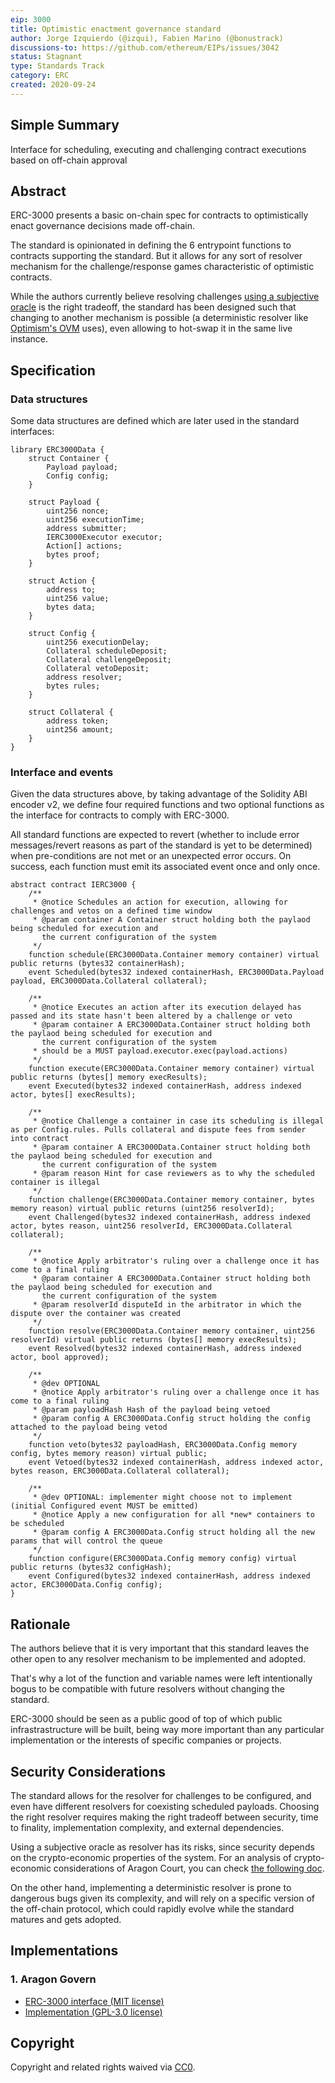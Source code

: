```yaml
---
eip: 3000
title: Optimistic enactment governance standard
author: Jorge Izquierdo (@izqui), Fabien Marino (@bonustrack)
discussions-to: https://github.com/ethereum/EIPs/issues/3042
status: Stagnant
type: Standards Track
category: ERC
created: 2020-09-24
---
```


## Simple Summary

Interface for scheduling, executing and challenging contract executions based on off-chain approval

## Abstract

ERC-3000 presents a basic on-chain spec for contracts to optimistically enact governance decisions made off-chain.

The standard is opinionated in defining the 6 entrypoint functions to contracts supporting the standard. But it allows for any sort of resolver mechanism for the challenge/response games characteristic of optimistic contracts.

While the authors currently believe resolving challenges [using a subjective oracle](https://aragon.org/blog/snapshot) is the right tradeoff, the standard has been designed such that changing to another mechanism is possible (a deterministic resolver like [Optimism's OVM](https://optimism.io) uses), even allowing to hot-swap it in the same live instance.

## Specification

### Data structures

Some data structures are defined which are later used in the standard interfaces:

```solidity
library ERC3000Data {
    struct Container {
        Payload payload;
        Config config;
    }

    struct Payload {
        uint256 nonce;
        uint256 executionTime;
        address submitter;
        IERC3000Executor executor;
        Action[] actions;
        bytes proof;
    }

    struct Action {
        address to;
        uint256 value;
        bytes data;
    }

    struct Config {
        uint256 executionDelay;
        Collateral scheduleDeposit;
        Collateral challengeDeposit;
        Collateral vetoDeposit;
        address resolver;
        bytes rules;
    }

    struct Collateral {
        address token;
        uint256 amount;
    }
}
```

### Interface and events

Given the data structures above, by taking advantage of the Solidity ABI encoder v2, we define four required functions and two optional functions as the interface for contracts to comply with ERC-3000.

All standard functions are expected to revert (whether to include error messages/revert reasons as part of the standard is yet to be determined) when pre-conditions are not met or an unexpected error occurs. On success, each function must emit its associated event once and only once.

```solidity
abstract contract IERC3000 {
    /**
     * @notice Schedules an action for execution, allowing for challenges and vetos on a defined time window
     * @param container A Container struct holding both the paylaod being scheduled for execution and
       the current configuration of the system
     */
    function schedule(ERC3000Data.Container memory container) virtual public returns (bytes32 containerHash);
    event Scheduled(bytes32 indexed containerHash, ERC3000Data.Payload payload, ERC3000Data.Collateral collateral);

    /**
     * @notice Executes an action after its execution delayed has passed and its state hasn't been altered by a challenge or veto
     * @param container A ERC3000Data.Container struct holding both the paylaod being scheduled for execution and
       the current configuration of the system
     * should be a MUST payload.executor.exec(payload.actions)
     */
    function execute(ERC3000Data.Container memory container) virtual public returns (bytes[] memory execResults);
    event Executed(bytes32 indexed containerHash, address indexed actor, bytes[] execResults);

    /**
     * @notice Challenge a container in case its scheduling is illegal as per Config.rules. Pulls collateral and dispute fees from sender into contract
     * @param container A ERC3000Data.Container struct holding both the paylaod being scheduled for execution and
       the current configuration of the system
     * @param reason Hint for case reviewers as to why the scheduled container is illegal
     */
    function challenge(ERC3000Data.Container memory container, bytes memory reason) virtual public returns (uint256 resolverId);
    event Challenged(bytes32 indexed containerHash, address indexed actor, bytes reason, uint256 resolverId, ERC3000Data.Collateral collateral);

    /**
     * @notice Apply arbitrator's ruling over a challenge once it has come to a final ruling
     * @param container A ERC3000Data.Container struct holding both the paylaod being scheduled for execution and
       the current configuration of the system
     * @param resolverId disputeId in the arbitrator in which the dispute over the container was created
     */
    function resolve(ERC3000Data.Container memory container, uint256 resolverId) virtual public returns (bytes[] memory execResults);
    event Resolved(bytes32 indexed containerHash, address indexed actor, bool approved);

    /**
     * @dev OPTIONAL
     * @notice Apply arbitrator's ruling over a challenge once it has come to a final ruling
     * @param payloadHash Hash of the payload being vetoed
     * @param config A ERC3000Data.Config struct holding the config attached to the payload being vetod
     */
    function veto(bytes32 payloadHash, ERC3000Data.Config memory config, bytes memory reason) virtual public;
    event Vetoed(bytes32 indexed containerHash, address indexed actor, bytes reason, ERC3000Data.Collateral collateral);

    /**
     * @dev OPTIONAL: implementer might choose not to implement (initial Configured event MUST be emitted)
     * @notice Apply a new configuration for all *new* containers to be scheduled
     * @param config A ERC3000Data.Config struct holding all the new params that will control the queue
     */
    function configure(ERC3000Data.Config memory config) virtual public returns (bytes32 configHash);
    event Configured(bytes32 indexed containerHash, address indexed actor, ERC3000Data.Config config);
}
```

## Rationale

The authors believe that it is very important that this standard leaves the other open to any resolver mechanism to be implemented and adopted.

That's why a lot of the function and variable names were left intentionally bogus to be compatible with future resolvers without changing the standard.

ERC-3000 should be seen as a public good of top of which public infrastrastructure will be built, being way more important than any particular implementation or the interests of specific companies or projects.

## Security Considerations

The standard allows for the resolver for challenges to be configured, and even have different resolvers for coexisting scheduled payloads. Choosing the right resolver requires making the right tradeoff between security, time to finality, implementation complexity, and external dependencies.

Using a subjective oracle as resolver has its risks, since security depends on the crypto-economic properties of the system. For an analysis of crypto-economic considerations of Aragon Court, you can check [the following doc](https://github.com/aragon/aragon-court/tree/master/docs/3-cryptoeconomic-considerations).

On the other hand, implementing a deterministic resolver is prone to dangerous bugs given its complexity, and will rely on a specific version of the off-chain protocol, which could rapidly evolve while the standard matures and gets adopted.

## Implementations

### 1. Aragon Govern

- [ERC-3000 interface (MIT license)](https://github.com/aragon/govern/blob/master/packages/erc3k)
- [Implementation (GPL-3.0 license)](https://github.com/aragon/govern/blob/master/packages/govern-core)

## Copyright
Copyright and related rights waived via [CC0](../LICENSE.md).
